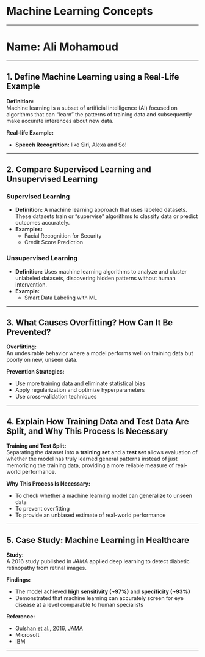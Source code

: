 # Machine Learning Concepts

---
# Name: Ali Mohamoud

---

## 1. Define Machine Learning using a Real-Life Example

**Definition:**  
Machine learning is a subset of artificial intelligence (AI) focused on algorithms that can “learn” the patterns of training data and subsequently make accurate inferences about new data.

**Real-life Example:**  
- **Speech Recognition:** like Siri, Alexa and So!

---

## 2. Compare Supervised Learning and Unsupervised Learning

### Supervised Learning
- **Definition:** A machine learning approach that uses labeled datasets. These datasets train or “supervise” algorithms to classify data or predict outcomes accurately.  
- **Examples:**  
  - Facial Recognition for Security  
  - Credit Score Prediction

### Unsupervised Learning
- **Definition:** Uses machine learning algorithms to analyze and cluster unlabeled datasets, discovering hidden patterns without human intervention.  
- **Example:**  
  - Smart Data Labeling with ML

---

## 3. What Causes Overfitting? How Can It Be Prevented?

**Overfitting:**  
An undesirable behavior where a model performs well on training data but poorly on new, unseen data.

**Prevention Strategies:**  
- Use more training data and eliminate statistical bias  
- Apply regularization and optimize hyperparameters  
- Use cross-validation techniques

---

## 4. Explain How Training Data and Test Data Are Split, and Why This Process Is Necessary

**Training and Test Split:**  
Separating the dataset into a **training set** and a **test set** allows evaluation of whether the model has truly learned general patterns instead of just memorizing the training data, providing a more reliable measure of real-world performance.

**Why This Process Is Necessary:**  
- To check whether a machine learning model can generalize to unseen data  
- To prevent overfitting  
- To provide an unbiased estimate of real-world performance

---

## 5. Case Study: Machine Learning in Healthcare

**Study:**  
A 2016 study published in *JAMA* applied deep learning to detect diabetic retinopathy from retinal images.

**Findings:**  
- The model achieved **high sensitivity (~97%)** and **specificity (~93%)**  
- Demonstrated that machine learning can accurately screen for eye disease at a level comparable to human specialists

**Reference:**  
- [Gulshan et al., 2016, JAMA](https://doi.org/10.1001/jama.2016.17216)
- Microsoft
- IBM

---
